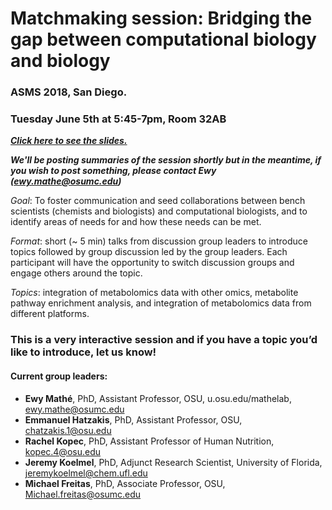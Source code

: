 # Matchmaking session: Bridging the gap between computational biology and biology 
### ASMS 2018, San Diego.
### Tuesday June 5th at 5:45-7pm, Room 32AB

***[Click here to see the slides.](https://www.slideshare.net/MatheEwy/2018-asms-matchmaking-session)***

***We'll be posting summaries of the session shortly but in the meantime, if you wish to post something, please contact Ewy (ewy.mathe@osumc.edu)***

*Goal*: To foster communication and seed collaborations between bench scientists (chemists and biologists) and computational biologists, and to identify areas of needs for and how these needs can be met.  

*Format*: short (~ 5 min) talks from discussion group leaders to introduce topics followed by group discussion led by the group leaders.  Each participant will have the opportunity to switch discussion groups and engage others around the topic.

*Topics*: integration of metabolomics data with other omics, metabolite pathway enrichment analysis, and integration of metabolomics data from different platforms. 

### This is a very interactive session and if you have a topic you’d like to introduce, let us know!

#### Current group leaders:
* **Ewy Mathé**, PhD, Assistant Professor, OSU, u.osu.edu/mathelab, ewy.mathe@osumc.edu
* **Emmanuel Hatzakis**, PhD, Assistant Professor, OSU, chatzakis.1@osu.edu
* **Rachel Kopec**, PhD, Assistant Professor of Human Nutrition, kopec.4@osu.edu
* **Jeremy Koelmel**, PhD, Adjunct Research Scientist, University of Florida, jeremykoelmel@chem.ufl.edu
* **Michael Freitas**, PhD, Associate Professor, OSU, Michael.freitas@osumc.edu 
